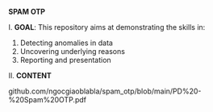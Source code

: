 **SPAM OTP**

I. **GOAL**:
This repository aims at demonstrating the skills in:
1. Detecting anomalies in data
2. Uncovering underlying reasons
3. Reporting and presentation

II. **CONTENT**

github.com/ngocgiaoblabla/spam_otp/blob/main/PD%20-%20Spam%20OTP.pdf
